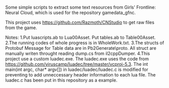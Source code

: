 Some simple scripts to extract some text resources from Girls' Frontline: Neural Cloud, which is used for the repository gamedata_gfnc.

This project uses https://github.com/Razmoth/CNStudio to get raw files from the game.

Notes:
1.Put luascripts.ab to Lua00Asset. Put tables.ab to Table00Asset.
2.The running codes of whole progress is in WholeWork.txt.
3.The structs of Protobuf Message for Table data are in Pb2Generate\proto. All struct are manually writen throught reading dump.cs from il2cppDumper.
4.This project use a custom luadec.exe. The luadec.exe uses the code from https://github.com/viruscamp/luadec/tree/master/vcproj-5.3. The int main(int argc, char* argv[]) in luadec/luadec/luadec.c is modified for preventing to add unneccessary header information to each lua file. The luadec.c has been put in this repository as a example.


